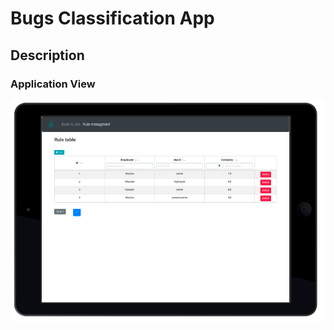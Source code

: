 # Bugs Classification App

## Description

### Application View 

<img src="https://github.com/kkosiorowska/bugs-classification-app/blob/master/src/images/main-view.png">

